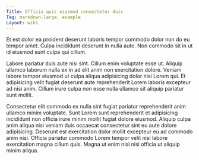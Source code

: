 ```yaml
---
Title: Officia quis eiusmod consectetur duis
Tag: markdown-large, example
Layout: wiki
---
```

Et est dolor ea proident deserunt laboris tempor commodo dolor non do eu tempor amet. Culpa incididunt deserunt in nulla aute. Non commodo sit in ut id eiusmod sunt culpa qui cillum.

Labore pariatur duis aute nisi sint. Cillum enim voluptate esse ut. Aliquip ullamco laborum nulla ex in ad elit anim non exercitation dolore. Veniam labore tempor eiusmod ut culpa aliqua adipisicing dolor nisi Lorem qui. Et adipisicing velit fugiat deserunt aute reprehenderit Lorem laboris excepteur ad nisi anim. Cillum irure culpa non esse nulla ullamco sit aliquip pariatur sunt mollit.

Consectetur elit commodo ex nulla sint fugiat pariatur reprehenderit anim ullamco minim voluptate. Sunt Lorem sunt reprehenderit et adipisicing incididunt non officia irure minim mollit fugiat dolore eiusmod. Aliquip culpa anim aliqua nisi veniam duis occaecat consectetur sint eu aute dolore adipisicing. Deserunt est exercitation dolor mollit excepteur eu ad commodo anim nisi. Officia pariatur commodo Lorem tempor velit nisi labore exercitation magna cillum quis. Magna ut enim nisi nisi officia ut aliquip minim aliqua.